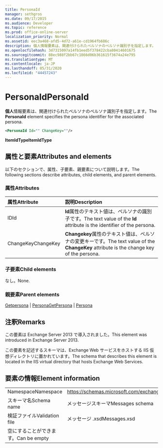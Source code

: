 ```yaml
---
title: PersonaId
manager: sethgros
ms.date: 09/17/2015
ms.audience: Developer
ms.topic: reference
ms.prod: office-online-server
localization_priority: Normal
ms.assetid: eec3a468-afd5-4d72-a61e-cd1964fb686c
description: 個人情報要素は、関連付けられたペルソナのペルソナ識別子を指定します。
ms.openlocfilehash: 3d7315097a14fb1eed5f378422cba80414601675
ms.sourcegitcommit: 88ec988f2bb67c1866d06b361615f3674a24e795
ms.translationtype: MT
ms.contentlocale: ja-JP
ms.lasthandoff: 05/31/2020
ms.locfileid: "44457243"
---
```

# <a name="personaid"></a><span data-ttu-id="9f0d4-103">PersonaId</span><span class="sxs-lookup"><span data-stu-id="9f0d4-103">PersonaId</span></span>

<span data-ttu-id="9f0d4-104">**個人**情報要素は、関連付けられたペルソナのペルソナ識別子を指定します。</span><span class="sxs-lookup"><span data-stu-id="9f0d4-104">The **PersonaId** element specifies the persona identifier for the associated persona.</span></span> 
  
```XML
<PersonaId Id="" ChangeKey=""/>
```

 <span data-ttu-id="9f0d4-105">**ItemIdType**</span><span class="sxs-lookup"><span data-stu-id="9f0d4-105">**ItemIdType**</span></span>
## <a name="attributes-and-elements"></a><span data-ttu-id="9f0d4-106">属性と要素</span><span class="sxs-lookup"><span data-stu-id="9f0d4-106">Attributes and elements</span></span>

<span data-ttu-id="9f0d4-107">以下のセクションで、属性、子要素、親要素について説明します。</span><span class="sxs-lookup"><span data-stu-id="9f0d4-107">The following sections describe attributes, child elements, and parent elements.</span></span>
  
### <a name="attributes"></a><span data-ttu-id="9f0d4-108">属性</span><span class="sxs-lookup"><span data-stu-id="9f0d4-108">Attributes</span></span>

|<span data-ttu-id="9f0d4-109">**属性**</span><span class="sxs-lookup"><span data-stu-id="9f0d4-109">**Attribute**</span></span>|<span data-ttu-id="9f0d4-110">**説明**</span><span class="sxs-lookup"><span data-stu-id="9f0d4-110">**Description**</span></span>|
|:-----|:-----|
|<span data-ttu-id="9f0d4-111">ID</span><span class="sxs-lookup"><span data-stu-id="9f0d4-111">Id</span></span>  <br/> |<span data-ttu-id="9f0d4-112">**Id**属性のテキスト値は、ペルソナの識別子です。</span><span class="sxs-lookup"><span data-stu-id="9f0d4-112">The text value of the **Id** attribute is the identifier of the persona.</span></span>  <br/> |
|<span data-ttu-id="9f0d4-113">ChangeKey</span><span class="sxs-lookup"><span data-stu-id="9f0d4-113">ChangeKey</span></span>  <br/> |<span data-ttu-id="9f0d4-114">**Changekey**属性のテキスト値は、ペルソナの変更キーです。</span><span class="sxs-lookup"><span data-stu-id="9f0d4-114">The text value of the **ChangeKey** attribute is the change key of the persona.</span></span>  <br/> |
   
### <a name="child-elements"></a><span data-ttu-id="9f0d4-115">子要素</span><span class="sxs-lookup"><span data-stu-id="9f0d4-115">Child elements</span></span>

<span data-ttu-id="9f0d4-116">なし。</span><span class="sxs-lookup"><span data-stu-id="9f0d4-116">None.</span></span>
  
### <a name="parent-elements"></a><span data-ttu-id="9f0d4-117">親要素</span><span class="sxs-lookup"><span data-stu-id="9f0d4-117">Parent elements</span></span>

<span data-ttu-id="9f0d4-118">[Getpersona](getpersona.md)  | [Persona](persona.md)</span><span class="sxs-lookup"><span data-stu-id="9f0d4-118">[GetPersona](getpersona.md) | [Persona](persona.md)</span></span>
  
## <a name="remarks"></a><span data-ttu-id="9f0d4-119">注釈</span><span class="sxs-lookup"><span data-stu-id="9f0d4-119">Remarks</span></span>

<span data-ttu-id="9f0d4-120">この要素は Exchange Server 2013 で導入されました。</span><span class="sxs-lookup"><span data-stu-id="9f0d4-120">This element was introduced in Exchange Server 2013.</span></span>
  
<span data-ttu-id="9f0d4-121">この要素を記述するスキーマは、Exchange Web サービスをホストする IIS 仮想ディレクトリに置かれています。</span><span class="sxs-lookup"><span data-stu-id="9f0d4-121">The schema that describes this element is located in the IIS virtual directory that hosts Exchange Web Services.</span></span>
  
## <a name="element-information"></a><span data-ttu-id="9f0d4-122">要素の情報</span><span class="sxs-lookup"><span data-stu-id="9f0d4-122">Element information</span></span>

|||
|:-----|:-----|
|<span data-ttu-id="9f0d4-123">Namespace</span><span class="sxs-lookup"><span data-stu-id="9f0d4-123">Namespace</span></span>  <br/> |https://schemas.microsoft.com/exchange/services/2006/messages  <br/> |
|<span data-ttu-id="9f0d4-124">スキーマ名</span><span class="sxs-lookup"><span data-stu-id="9f0d4-124">Schema name</span></span>  <br/> |<span data-ttu-id="9f0d4-125">メッセージスキーマ</span><span class="sxs-lookup"><span data-stu-id="9f0d4-125">Messages schema</span></span>  <br/> |
|<span data-ttu-id="9f0d4-126">検証ファイル</span><span class="sxs-lookup"><span data-stu-id="9f0d4-126">Validation file</span></span>  <br/> |<span data-ttu-id="9f0d4-127">メッセージ .xsd</span><span class="sxs-lookup"><span data-stu-id="9f0d4-127">Messages.xsd</span></span>  <br/> |
|<span data-ttu-id="9f0d4-128">空にすることができます。</span><span class="sxs-lookup"><span data-stu-id="9f0d4-128">Can be empty</span></span>  <br/> ||
   

